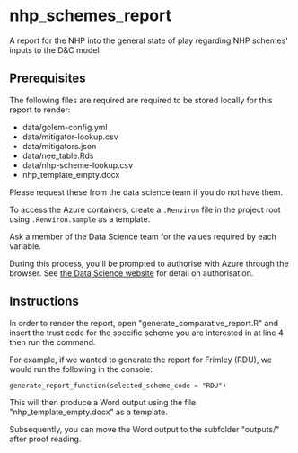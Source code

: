 # nhp_schemes_report

A report for the NHP into the general state of play regarding NHP schemes' inputs to the D&C model

## Prerequisites

The following files are required are required to be stored locally for this report to render:

-   data/golem-config.yml
-   data/mitigator-lookup.csv
-   data/mitigators.json
-   data/nee_table.Rds
-   data/nhp-scheme-lookup.csv
-   nhp_template_empty.docx

Please request these from the data science team if you do not have them.

To access the Azure containers, create a `.Renviron` file in the project root using `.Renviron.sample` as a template.

Ask a member of the Data Science team for the values required by each variable.

During this process, you'll be prompted to authorise with Azure through the browser. See [the Data Science website](https://the-strategy-unit.github.io/data_science/presentations/2024-05-16_store-data-safely/#/authenticating-to-azure-data-storage) for detail on authorisation.

## Instructions

In order to render the report, open "generate_comparative_report.R" and insert the trust code for the specific scheme you are interested in at line 4 then run the command.

For example, if we wanted to generate the report for Frimley (RDU), we would run the following in the console:

    generate_report_function(selected_scheme_code = "RDU")

This will then produce a Word output using the file "nhp_template_empty.docx" as a template.

Subsequently, you can move the Word output to the subfolder "outputs/" after proof reading.

